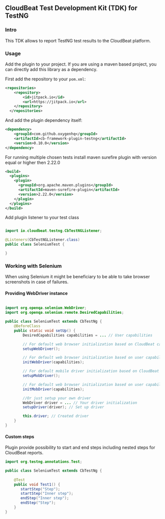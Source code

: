 ## CloudBeat Test Development Kit (TDK) for TestNG

### Intro
This TDK allows to report TestNG test results to the CloudBeat platform.


### Usage
Add the plugin to your project. If you are using a maven based project, you can directly add this library as a dependency.

First add the repository to your `pom.xml`:

```xml
<repositories>
    <repository>
        <id>jitpack.io</id>
        <url>https://jitpack.io</url>
    </repository>
  </repositories>
```

And add the plugin dependency itself:
```xml
<dependency>
    <groupId>com.github.oxygenhq</groupId>
    <artifactId>cb-framework-plugin-testng</artifactId>
    <version>0.10.0</version>
</dependency>
```

For running multiple chosen tests install maven surefire plugin with version equal or higher then 2.22.0
```xml
<build>
  <plugins>
    <plugin>
      <groupId>org.apache.maven.plugins</groupId>
      <artifactId>maven-surefire-plugin</artifactId>
      <version>2.22.0</version>
    </plugin>
  </plugins>
</build>
``` 

Add plugin listener to your test class

```java

import io.cloudbeat.testng.CbTestNGListener;

@Listeners(CbTestNGListener.class)
public class SeleniumTest {

}
```

### Working with Selenium

When using Selenium it might be beneficiary to be able to take browser screenshots in case of failures.

#### Providing WebDriver instance

```java

import org.openqa.selenium.WebDriver;
import org.openqa.selenium.remote.DesiredCapabilities;

public class SeleniumTest extends CbTestNg {
    @BeforeClass
    public static void setUp() {
        DesiredCapabilities capabilities = ... // User capabilities                

        // For default web browser initialization based on CloudBeat capabilities
        setupWebDriver();

        // For default web browser initialization based on user capabilities and CloudBeat capabilities
        initWebDriver(capabilities);

        // For default mobile driver initialization based on CloudBeat capabilities
        setupMobDriver();

        // For default web browser initialization based on user capabilities and CloudBeat capabilities
        initMobDriver(capabilities);

        //Or just setup your own driver
        WebDriver driver = ... // Your driver initialization
        setupDriver(driver); // Set up driver        

        this.driver; // Created driver
    }
}
```

#### Custom steps
Plugin provide possibility to start and end steps including nested steps for CloudBeat reports.
```java
import org.testng.annotations.Test;

public class SeleniumTest extends CbTestNg {
    
    @Test
    public void Test1() {
       startStep("Step");
       startStep("Inner step");
       endStep("Inner step");
       endStep("Step");
    }
}
```
